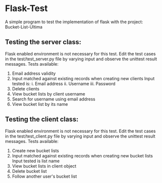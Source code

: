 # Flask-Test

A simple program to test the implementation of flask with the project: Bucket-List-Ultima

## Testing the server class:
Flask enabled environment is not necessary for this test.
Edit the test cases in the test/test_server.py file by varying input and observe the unittest result messages.
Tests available:
1. Email address validity
2. Input matched against existing records when creating new clients
    Input tested is:
    i. Email address
    ii. Username
    iii. Password
3. Delete clients
4. View bucket lists by client username
5. Search for username using email address
6. View bucket list by its name

## Testing the client class:
Flask enabled environment is not necessary for this test.
Edit the test cases in the test/test_client.py file by varying input and observe the unittest result messages.
Tests available:
1. Create new bucket lists
2. Input matched against existing records when creating new bucket lists
    Input tested is list name
3. View bucket lists in client object
4. Delete bucket list
5. Follow another user's bucket list